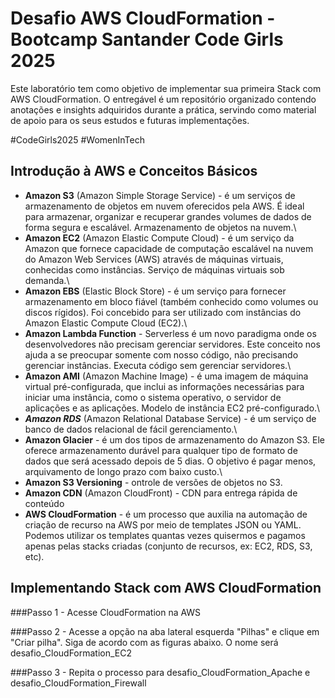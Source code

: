 # Desafio AWS CloudFormation - Bootcamp Santander Code Girls 2025
Este laboratório tem como objetivo de implementar sua primeira Stack com AWS CloudFormation. O entregável é um repositório organizado contendo anotações e insights adquiridos durante a prática, servindo como material de apoio para os seus estudos e futuras implementações.

#CodeGirls2025 #WomenInTech


## Introdução à AWS e Conceitos Básicos
   - **Amazon S3** (Amazon Simple Storage Service) - é um serviços de armazenamento de objetos em nuvem oferecidos pela AWS. É ideal para armazenar, organizar e recuperar grandes volumes de dados de forma segura e escalável. Armazenamento de objetos na nuvem.\
   - **Amazon EC2** (Amazon Elastic Compute Cloud) - é um serviço da Amazon que fornece capacidade de computação escalável na nuvem do Amazon Web Services (AWS) através de máquinas virtuais, conhecidas como instâncias. Serviço de máquinas virtuais sob demanda.\
   - **Amazon EBS** (Elastic Block Store) - é um serviço para fornecer armazenamento em bloco fiável (também conhecido como volumes ou discos rígidos). Foi concebido para ser utilizado com instâncias do Amazon Elastic Compute Cloud (EC2).\
   - **Amazon Lambda Function** - Serverless é um novo paradigma onde os desenvolvedores não precisam gerenciar servidores. Este conceito nos ajuda a se preocupar somente com nosso código, não precisando gerenciar instâncias. Executa código sem gerenciar servidores.\
   - **Amazon AMI** (Amazon Machine Image) - é uma imagem de máquina virtual pré-configurada, que inclui as informações necessárias para iniciar uma instância, como o sistema operativo, o servidor de aplicações e as aplicações. Modelo de instância EC2 pré-configurado.\
   - ***Amazon RDS*** (Amazon Relational Database Service) - é um serviço de banco de dados relacional de fácil gerenciamento.\
   - **Amazon Glacier** - é um dos tipos de armazenamento do Amazon S3. Ele oferece armazenamento durável para qualquer tipo de formato de dados que será acessado depois de 5 dias. O objetivo é pagar menos, arquivamento de longo prazo com baixo custo.\
   - **Amazon S3 Versioning** - ontrole de versões de objetos no S3.
   - **Amazon CDN** (Amazon CloudFront) - CDN para entrega rápida de conteúdo
   - **AWS CloudFormation** - é um processo que auxilia na automação de criação de recurso na AWS por meio de templates JSON ou YAML. Podemos utilizar os templates quantas vezes quisermos e pagamos apenas pelas stacks criadas (conjunto de recursos, ex: EC2, RDS, S3, etc).



## Implementando Stack com AWS CloudFormation
###Passo 1 - Acesse CloudFormation na AWS

###Passo 2 - Acesse a opção na aba lateral esquerda "Pilhas" e clique em "Criar pilha". Siga de acordo com as figuras abaixo. O nome será desafio_CloudFormation_EC2

###Passo 3 - Repita o processo para desafio_CloudFormation_Apache e desafio_CloudFormation_Firewall



